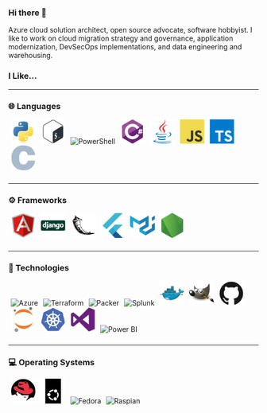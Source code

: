 ### Hi there 👋

Azure cloud solution architect, open source advocate, software hobbyist. I like to work on cloud migration strategy and governance, application modernization, DevSecOps implementations, and data engineering and warehousing.

### I Like...
---
### 🌐 Languages
<img src="https://raw.githubusercontent.com/devicons/devicon/master/icons/python/python-original.svg" height="50px" hspace="5px" alt="Python" /><img src="https://raw.githubusercontent.com/devicons/devicon/master/icons/bash/bash-original.svg" height="50px" hspace="5px" alt="Bash" /><img src="https://3.bp.blogspot.com/-a7jPVdFk9Hw/W_XeTJX6JyI/AAAAAAAAC2c/HCtxP0wSSs0wEMKJOYq7pivEJaSVin92gCLcBGAs/s1600/powershell.png" height="50px" hspace="5px" alt="PowerShell" /><img src="https://raw.githubusercontent.com/devicons/devicon/master/icons/csharp/csharp-original.svg" height="50px" hspace="5px" alt="C#" /><img src="https://raw.githubusercontent.com/devicons/devicon/master/icons/java/java-original.svg" height="50px" hspace="5px" alt="Java" /><img src="https://raw.githubusercontent.com/devicons/devicon/master/icons/javascript/javascript-original.svg" height="50px" hspace="5px" alt="JavaScript" /><img src="https://raw.githubusercontent.com/devicons/devicon/master/icons/typescript/typescript-original.svg" height="50px" hspace="5px" alt="TypeScript" /><img src="https://raw.githubusercontent.com/devicons/devicon/master/icons/c/c-original.svg" height="50px" hspace="5px" alt="C" />
###
---
### ⚙️ Frameworks
<img src="https://raw.githubusercontent.com/devicons/devicon/master/icons/angularjs/angularjs-original.svg" height="50px" hspace="5px" alt="AngularJS" /><img src="https://raw.githubusercontent.com/devicons/devicon/master/icons/django/django-original.svg" height="50px" hspace="5px" alt="Django" /><img src="https://raw.githubusercontent.com/devicons/devicon/master/icons/flask/flask-original.svg" height="50px" hspace="5px" alt="Flask" /><img src="https://raw.githubusercontent.com/devicons/devicon/master/icons/flutter/flutter-original.svg" height="50px" hspace="5px" alt="Flutter" /><img src="https://raw.githubusercontent.com/devicons/devicon/master/icons/materialui/materialui-original.svg" height="50px" hspace="5px" alt="Material-UI" /><img src="https://raw.githubusercontent.com/devicons/devicon/master/icons/nodejs/nodejs-original.svg" height="50px" hspace="5px" alt="Node.js" />
###
---
### 🚀 Technologies
<img src="https://upload.wikimedia.org/wikipedia/commons/thumb/a/a8/Microsoft_Azure_Logo.svg/374px-Microsoft_Azure_Logo.svg.png" height="50px" hspace="5px" alt="Azure" /><img src="https://www.terraform.io/assets/images/og-image-8b3e4f7d.png" height="50px" hspace="5px" alt="Terraform" /><img src="https://seeklogo.com/images/P/packer-logo-732D5F5529-seeklogo.com.png" height="50px" hspace="5px" alt="Packer" /><img src="https://outpost24.com/sites/default/files/inline-images/splunk.png" height="50px" hspace="5px" alt="Splunk" /><img src="https://raw.githubusercontent.com/devicons/devicon/master/icons/docker/docker-original.svg" height="50px" hspace="5px" alt="Docker" /><img src="https://raw.githubusercontent.com/devicons/devicon/master/icons/gimp/gimp-original.svg" height="50px" hspace="5px" alt="Gimp" /><img src="https://raw.githubusercontent.com/devicons/devicon/master/icons/github/github-original.svg" height="50px" hspace="5px" alt="GitHub" /><img src="https://raw.githubusercontent.com/devicons/devicon/master/icons/jupyter/jupyter-original.svg" height="50px" hspace="5px" alt="Jupyter" /><img src="https://raw.githubusercontent.com/devicons/devicon/master/icons/kubernetes/kubernetes-plain.svg" height="50px" hspace="5px" alt="Kubernetes" /><img src="https://raw.githubusercontent.com/devicons/devicon/master/icons/visualstudio/visualstudio-plain.svg" height="50px" hspace="5px" alt="Visual Studio" /><img src="https://indiciatraining.com/wp-content/uploads/2019/10/power-bi_logo_transparent.png" height="50px" hspace="5px" alt="Power BI" />
###
---
### 💻 Operating Systems
<img src="https://raw.githubusercontent.com/devicons/devicon/master/icons/redhat/redhat-original.svg" height="50px" hspace="5px" alt="Red Hat" /><img src="https://raw.githubusercontent.com/devicons/devicon/master/icons/ubuntu/ubuntu-plain.svg" height="50px" hspace="5px" alt="Ubuntu" /><img src="https://upload.wikimedia.org/wikipedia/commons/thumb/3/3f/Fedora_logo.svg/1200px-Fedora_logo.svg.png" height="50px" hspace="5px" alt="Fedora" /><img src="https://www.raspberrypi.org/wp-content/uploads/2012/03/raspberry-pi-logo.png" height="50px" hspace="5px" alt="Raspian" />

<!--
**ralacher/ralacher** is a ✨ _special_ ✨ repository because its `README.md` (this file) appears on your GitHub profile.

Here are some ideas to get you started:

- 🔭 I’m currently working on ...
- 🌱 I’m currently learning ...
- 👯 I’m looking to collaborate on ...
- 🤔 I’m looking for help with ...
- 💬 Ask me about ...
- 📫 How to reach me: ...
- 😄 Pronouns: ...
- ⚡ Fun fact: ...
-->
